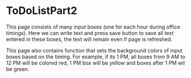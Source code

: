 # ToDoListPart2

This page consists of many input boxes (one for each hour during office timings). Here we can write text and press save button to save all text entered in these boxes, the text will remain even if page is refreshed.

This page also contains function that sets the background colors of input boxes based on the timing. For example, if its 1 PM, all boxes from 9 AM to 12 PM will be colored red, 1 PM box will be yellow and boxes after 1 PM wil be green.

